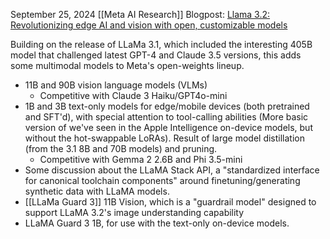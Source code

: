 September 25, 2024
[[Meta AI Research]]
Blogpost: [Llama 3.2: Revolutionizing edge AI and vision with open, customizable models](https://ai.meta.com/blog/llama-3-2-connect-2024-vision-edge-mobile-devices/?utm_source=twitter&utm_medium=organic_social&utm_content=video&utm_campaign=llama32)


Building on the release of LLaMa 3.1, which included the interesting 405B model that challenged latest GPT-4 and Claude 3.5 versions, this adds some multimodal models to Meta's open-weights lineup.
- 11B and 90B vision language models (VLMs)
	- Competitive with Claude 3 Haiku/GPT4o-mini
- 1B and 3B text-only models for edge/mobile devices (both pretrained and SFT'd), with special attention to tool-calling abilities (More basic version of we've seen in the Apple Intelligence on-device models, but without the hot-swappable LoRAs). Result of large model distillation (from the 3.1 8B and 70B models) and pruning.
	- Competitive with Gemma 2 2.6B and Phi 3.5-mini
- Some discussion about the LLaMA Stack API, a "standardized interface for canonical toolchain components" around finetuning/generating synthetic data with LLaMA models.
- [[LLaMa Guard 3]] 11B Vision, which is a "guardrail model" designed to support LLaMA 3.2's image understanding capability
- LLaMA Guard 3 1B, for use with the text-only on-device models.